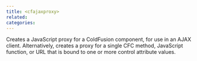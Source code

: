 ```yaml
---
title: <cfajaxproxy>
related:
categories:
---
```


Creates a JavaScript proxy for a ColdFusion component, for use in an AJAX client. Alternatively, creates a proxy for a single CFC method, JavaScript function, or URL that is bound to one or more control attribute values.
